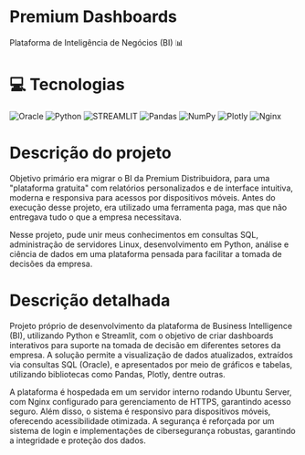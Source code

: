 # Premium Dashboards
Plataforma de Inteligência de Negócios (BI) 📊 


# 💻 Tecnologias
![Oracle](https://img.shields.io/badge/Oracle-F80000?style=for-the-badge&logo=oracle&logoColor=white) ![Python](https://img.shields.io/badge/python-3670A0?style=for-the-badge&logo=python&logoColor=ffdd54) ![STREAMLIT](https://img.shields.io/badge/streamlit-%23D42029.svg?style=for-the-badge&logo=streamlit&logoColor=white) ![Pandas](https://img.shields.io/badge/pandas-%23150458.svg?style=for-the-badge&logo=pandas&logoColor=white) ![NumPy](https://img.shields.io/badge/numpy-%23013243.svg?style=for-the-badge&logo=numpy&logoColor=white) ![Plotly](https://img.shields.io/badge/Plotly-%233F4F75.svg?style=for-the-badge&logo=plotly&logoColor=white) ![Nginx](https://img.shields.io/badge/nginx-%23009639.svg?style=for-the-badge&logo=nginx&logoColor=white)

# Descrição do projeto
Objetivo primário era migrar o BI da Premium Distribuidora, para uma "plataforma gratuita" com relatórios personalizados e de interface intuitiva, moderna e responsiva para acessos por dispositivos móveis. Antes do execução desse projeto, era utilizado uma ferramenta paga, mas que não entregava tudo o que a empresa necessitava.

Nesse projeto, pude unir meus conhecimentos em consultas SQL, administração de servidores Linux, desenvolvimento em Python, análise e ciência de dados em uma plataforma pensada para facilitar a tomada de decisões da empresa.

# Descrição detalhada
Projeto próprio de desenvolvimento da plataforma de Business Intelligence (BI), utilizando Python e Streamlit, com o objetivo de criar dashboards interativos para suporte na tomada de decisão em diferentes setores da empresa. A solução permite a visualização de dados atualizados, extraídos via consultas SQL (Oracle), e apresentados por meio de gráficos e tabelas, utilizando bibliotecas como Pandas, Plotly, dentre outras.

A plataforma é hospedada em um servidor interno rodando Ubuntu Server, com Nginx configurado para gerenciamento de HTTPS, garantindo acesso seguro. Além disso, o sistema é responsivo para dispositivos móveis, oferecendo acessibilidade otimizada. A segurança é reforçada por um sistema de login e implementações de cibersegurança robustas, garantindo a integridade e proteção dos dados.